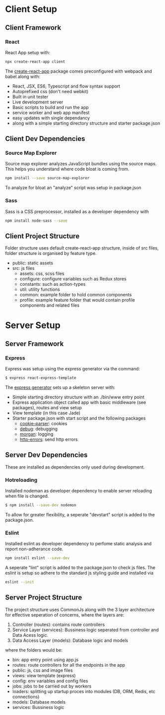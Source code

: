 # Client Setup

## Client Framework

### React

React App setup with:
```sh
npx create-react-app client
```
The [create-react-app](https://github.com/facebook/create-react-app) package comes preconfigured with webpack and babel along with:
- React, JSX, ES6, Typescript and flow syntax support
- Autoprefixed css (don't need webkit)
- Built in unit tester
- Live development server 
- Basic scripts to build and run the app
- service worker and web app manifest
- easy updates with single dependancy
- along with a simple starting directory structure and starter package.json

## Client Dev Dependencies

### Source Map Explorer

Source map explorer analyzes JavaScript bundles using the source maps. This helps you understand where code bloat is coming from.
```sh
npm install --save source-map-explorer
```

To analyze for bloat an "analyze" script was setup in package.json

### Sass

Sass is a CSS preprocessor, installed as a developer dependency with
```sh
npm install node-sass --save
```

## Client Project Structure

Folder structure uses default create-react-app structure, inside of src files, folder structure is organised by feature type.

- public: static assets
- src: js files
    - assets: css, scss files
    - configure: configure variables such as Redux stores
    - constants: such as action-types
    - util: utility functions
    - common: example folder to hold common components
    - profile: example feature folder that would contain profile components and related files


# Server Setup

## Server Framework

### Express

Express was setup using the express generator via the command:
```sh
$ express react-express-template
```

The [express generator](https://developer.mozilla.org/en-US/docs/Learn/Server-side/Express_Nodejs/skeleton_website) sets up a skeleton server with:
 - Simple starting directory structure with an ./bin/www entry point
 - Express application object called app with basic middleware (see packages), routes and view setup
 - View template (in this case Jade)
 - Starter package.json with start script and the following packages
    - [cookie-parser](https://www.npmjs.com/package/cookie-parser): cookies
    - [debug](https://www.npmjs.com/package/debug): debugging
    - [morgan](https://www.npmjs.com/package/morgan): logging
    - [http-errors](https://www.npmjs.com/package/http-errors): send http errors


## Server Dev Dependencies

These are installed as dependencies only used during development.

### Hotreloading

Installed nodeman as developer dependency to enable server reloading when file is changed.
```sh
$ npm install --save-dev nodemon
```
To allow for greater flexibility, a seperate "devstart" script is added to the package.json.

### Eslint

Installed eslint as developer dependency to perfome static analysis and report non-adherance code.
```sh
npm install eslint --save-dev
```
A seperate "lint" script is added to the package.json to check js files. The eslint is setup so adhere to the standard js styling guide and installed via
```sh
eslint --init
```

## Server Project Structure

The project structure uses CommonJs along with the 3 layer architecture for effective seperation of concerns, where the layers are:
1. Controller (routes): contains route controllers
2. Service Layer (services): Bussiness logic seperated from controller and Data Acess logic.
3. Data Access Layer (models):  Database logic and models

where the folders would be:

- bin: app entry point using app.js
- routes: route controllers for all the endpoints in the app
- public: js, css and image files
- views: view template (express)
- config: env variables and config files
- jobs: jobs to be carried out by workers
- loaders: splitting up startup proces into modules (DB, ORM, Redis, etc connections)
- models: Database models
- services: Bussiness logic

